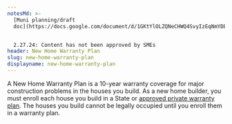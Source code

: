 ```yaml
---
notesMd: >-
  [Muni planning/draft
  doc](https://docs.google.com/document/d/1GKtYlOLZQNeCHWQ4SvyIzEqNmYDECEUSLahp8_yC4T4/edit?usp=sharing)


  2.27.24: Content has not been approved by SMEs
header: New Home Warranty Plan
slug: new-home-warranty-plan
displayname: new-home-warranty-plan
---
```

A New Home Warranty Plan is a 10-year warranty coverage for major construction problems in the houses you build. As a new home builder, you must enroll each house you build in a State or [approved private warranty plan](https://www.nj.gov/dca/divisions/codes/offices/nhw_war_plans.html). The houses you build cannot be legally occupied until you enroll them in a warranty plan.